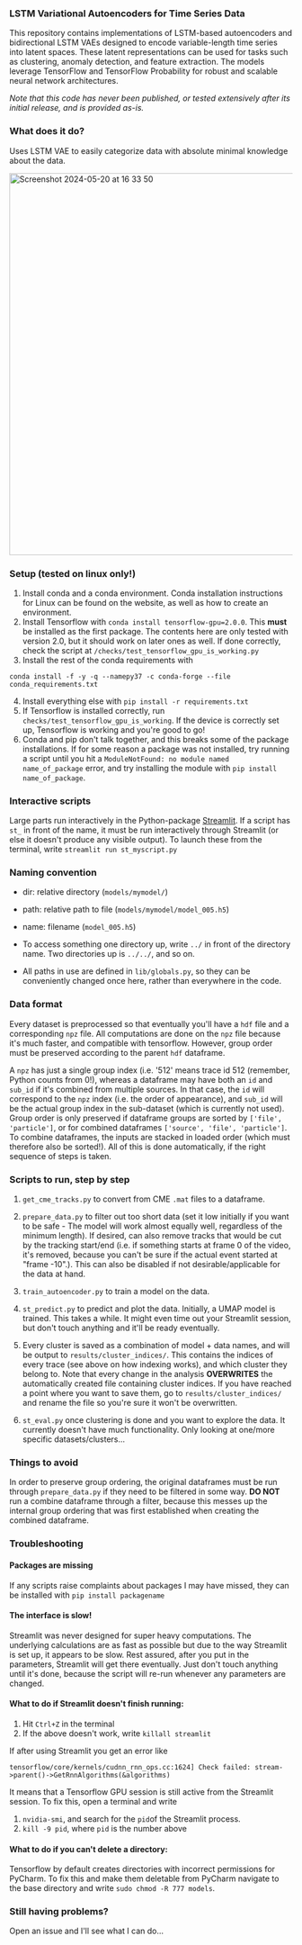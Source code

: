 ### LSTM Variational Autoencoders for Time Series Data

This repository contains implementations of LSTM-based autoencoders and bidirectional LSTM VAEs designed to encode variable-length time series into latent spaces. These latent representations can be used for tasks such as clustering, anomaly detection, and feature extraction. The models leverage TensorFlow and TensorFlow Probability for robust and scalable neural network architectures.

*Note that this code has never been published, or tested extensively after its initial release, and is provided as-is.*

### What does it do?

Uses LSTM VAE to easily categorize data with absolute minimal knowledge about the data.

<img width="679" alt="Screenshot 2024-05-20 at 16 33 50" src="https://github.com/komodovaran/biobuncher/assets/20357875/4f2f6ccd-5fc4-4143-aeaf-fb557da207f1">

### Setup (tested on linux only!)
1. Install conda and a conda environment. Conda installation instructions for
Linux can be found on the website, as well as how to create an environment.
2. Install Tensorflow with `conda install tensorflow-gpu=2.0.0`. This **must**
be installed as the first package. The contents here are only tested with 
version 2.0, but it should work on later ones as well. If done correctly,
check the script at  `/checks/test_tensorflow_gpu_is_working.py`
3. Install the rest of the conda requirements with   
````
conda install -f -y -q --namepy37 -c conda-forge --file conda_requirements.txt
````
4. Install everything else with `pip install -r requirements.txt`
5. If Tensorflow is installed correctly, run 
`checks/test_tensorflow_gpu_is_working`. If the device is correctly set up,
Tensorflow is working and you're good to go!
6. Conda and pip don't talk together, and this breaks some of the package
installations. If for some reason a package was not installed, try running a 
script until you hit a `ModuleNotFound: no module named name_of_package` error,
and try installing the module with `pip install name_of_package`.

### Interactive scripts
Large parts run interactively in the Python-package
[Streamlit](www.streamlit.io). If a script has `st_` in front of the name, it
must be run interactively through Streamlit (or else it doesn't produce any
visible output). To launch these from the terminal, write 
`streamlit run st_myscript.py`

### Naming convention

* dir: relative directory (`models/mymodel/`)

* path: relative path to file (`models/mymodel/model_005.h5`)

* name: filename (`model_005.h5`)

* To access something one directory up, write `../` in front of the directory
name. Two directories up is `../../`, and so on.

* All paths in use are defined in `lib/globals.py`, so they can be conveniently
changed once here, rather than everywhere in the code.

### Data format
Every dataset is preprocessed so that eventually you'll have a `hdf` file and a
corresponding `npz` file. All computations are done on the `npz` file because
it's much faster, and compatible with tensorflow. However, group order must be
preserved according to the parent `hdf` dataframe.

A `npz` has just a single group index (i.e. '512' means trace id 512 (remember,
Python counts from 0!), whereas a dataframe may have both an `id` and `sub_id`
if it's combined from multiple sources. In that case, the `id` will correspond
to the `npz` index (i.e. the order of appearance), and `sub_id` will be the
actual group index in the sub-dataset (which is currently not used). Group order
is only preserved if dataframe groups are sorted by `['file', 'particle']`, or
for combined dataframes `['source', 'file', 'particle']`. To combine dataframes,
the inputs are stacked in loaded order (which must therefore also be sorted!).
All of this is done automatically, if the right sequence of steps is taken. 


### Scripts to run, step by step
1. `get_cme_tracks.py` to convert from CME `.mat` files to a dataframe.
2. `prepare_data.py` to filter out too short data (set it low initially if you 
want to be safe - The model will work almost equally well, regardless of the 
minimum length). If desired, can also remove tracks that would be cut by the
tracking start/end (i.e. if something starts at frame 0 of the video, it's
removed, because you can't be sure if the actual event started at "frame -10".).
This can also be disabled if not desirable/applicable for the data at hand. 
 
3. `train_autoencoder.py` to train a model on the data.
4. `st_predict.py` to predict and plot the data. Initially, a UMAP model is
trained. This takes a while. It might even time out your Streamlit session, but
don't touch anything and it'll be ready eventually.
5. Every cluster is saved as a combination of model + data names, and will be
output to `results/cluster_indices/`. This contains the indices of every trace
(see above on how indexing works), and which cluster they belong to. Note that
every change in the analysis **OVERWRITES** the automatically created file
containing cluster indices. If you have reached a point where you want to save
them, go to `results/cluster_indices/` and rename the file so you're sure it
won't be overwritten. 
6. `st_eval.py` once clustering is done and you want to explore the data. It
currently doesn't have much functionality. Only looking at one/more specific
datasets/clusters...

### Things to avoid
In order to preserve group ordering, the original dataframes must be run through
 `prepare_data.py` if they need to be filtered in some way. **DO NOT** run a
 combine dataframe through a filter, because this messes up the internal group
 ordering that was first established when creating the combined dataframe.

### Troubleshooting
#### Packages are missing
If any scripts raise complaints about packages I may have missed, they can be installed with
`pip install packagename`


#### The interface is slow!
Streamlit was never designed for super heavy computations. The underlying calculations are as fast as possible
but due to the way Streamlit is set up, it appears to be slow. Rest assured, after you put in the parameters,
Streamlit will get there eventually. Just don't touch anything until it's done, because the script will re-run
whenever any parameters are changed.


#### What to do if Streamlit doesn't finish running:

1. Hit `Ctrl+Z` in the terminal
2. If the above doesn't work, write `killall streamlit`

If after using Streamlit you get an error like
````
tensorflow/core/kernels/cudnn_rnn_ops.cc:1624] Check failed: stream->parent()->GetRnnAlgorithms(&algorithms)
````
It means that a Tensorflow GPU session is still active from the Streamlit session.
To fix this, open a terminal and write
1. `nvidia-smi`, and search for the `pid`of the Streamlit process.
2. `kill -9 pid`, where `pid` is the number above

#### What to do if you can't delete a directory:
Tensorflow by default creates directories with incorrect permissions for PyCharm.
To fix this and make them deletable from PyCharm navigate to the base directory and write
`sudo chmod -R 777 models`.

### Still having problems?
Open an issue and I'll see what I can do...
